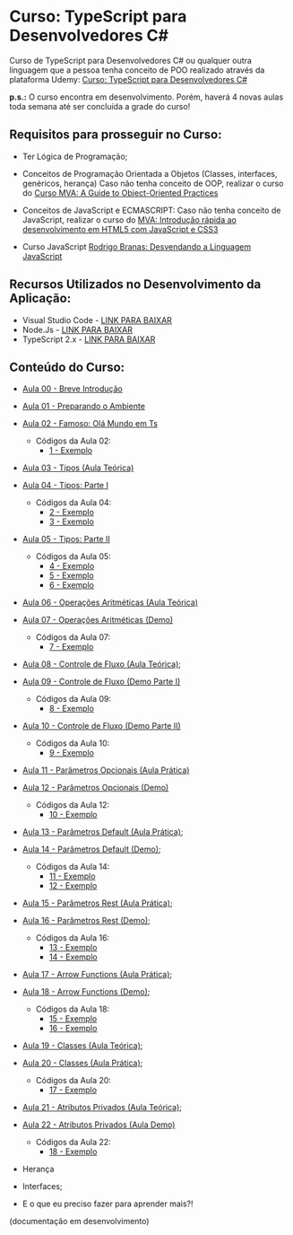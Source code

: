 # Curso: TypeScript para Desenvolvedores C#

Curso de TypeScript para Desenvolvedores C# ou qualquer outra linguagem que a pessoa tenha conceito de POO realizado através da plataforma Udemy: [Curso: TypeScript para Desenvolvedores C#](https://www.udemy.com/curso-typescript-para-desenvolvedores-c/)

**p.s.:** O curso encontra em desenvolvimento. Porém, haverá 4 novas aulas toda semana até ser concluída a grade do curso! 

## Requisitos para prosseguir no Curso:

- Ter Lógica de Programação;
- Conceitos de Programação Orientada a Objetos (Classes, interfaces, genéricos, herança)
    Caso não tenha conceito de OOP, realizar o curso do [Curso MVA: A Guide to Object-Oriented Practices](https://mva.microsoft.com/en-us/training-courses/a-guide-to-objectoriented-practices-14329?l=PLMOEi2hB_904668937)

- Conceitos de JavaScript e ECMASCRIPT:
    Caso não tenha conceito de JavaScript, realizar o curso do [MVA: Introdução rápida ao desenvolvimento em HTML5 com JavaScript e CSS3](https://mva.microsoft.com/pt-br/training-courses/introduo-rpida-ao-desenvolvimento-em-html-5-com-java-script-e-css3-8223?l=AJoPBmRiB_9300115888)
- Curso JavaScript [Rodrigo Branas: Desvendando a Linguagem JavaScript](https://www.youtube.com/playlist?list=PLQCmSnNFVYnT1-oeDOSBnt164802rkegc)

## Recursos Utilizados no Desenvolvimento da Aplicação:

- Visual Studio Code - [LINK PARA BAIXAR](https://code.visualstudio.com/)
- Node.Js - [LINK PARA BAIXAR](https://nodejs.org/en/)
- TypeScript 2.x - [LINK PARA BAIXAR](https://www.typescriptlang.org/)

## Conteúdo do Curso:

- [Aula 00 - Breve Introdução](https://www.youtube.com/watch?v=SbAzEptUwI4&t=15s&list=PLb2HQ45KP0Wt32eCnju3lyncXUvDV5Nob&index=1)

- [Aula 01 - Preparando o Ambiente](https://www.youtube.com/watch?v=DwEJEVVqFVw&t=520s&list=PLb2HQ45KP0Wt32eCnju3lyncXUvDV5Nob&index=2)

- [Aula 02 - Famoso: Olá Mundo em Ts](https://www.youtube.com/watch?v=uKUjeUkH3Zc&t=25s&list=PLb2HQ45KP0Wt32eCnju3lyncXUvDV5Nob&index=3)
    * Códigos da Aula 02:
        - [1 - Exemplo](https://github.com/glaucia86/curso-typescript-desenvolvedores-csharp/tree/master/1%20-%20Exemplo)
        
- [Aula 03 - Tipos (Aula Teórica)](https://www.youtube.com/watch?v=BVZvxd_OW5Y&t=25s&list=PLb2HQ45KP0Wt32eCnju3lyncXUvDV5Nob&index=4)

- [Aula 04 - Tipos: Parte I](https://www.youtube.com/watch?v=40ci-Ww4qhs&t=25s&list=PLb2HQ45KP0Wt32eCnju3lyncXUvDV5Nob&index=5)
    * Códigos da Aula 04:
        - [2 - Exemplo](https://github.com/glaucia86/curso-typescript-desenvolvedores-csharp/tree/master/2%20-%20Exemplo)
        - [3 - Exemplo](https://github.com/glaucia86/curso-typescript-desenvolvedores-csharp/tree/master/3%20-%20Exemplo)
        
- [Aula 05 - Tipos: Parte II](https://www.youtube.com/watch?v=6Mt0W0IBIBU&t=14s&list=PLb2HQ45KP0Wt32eCnju3lyncXUvDV5Nob&index=6)
    * Códigos da Aula 05:
        - [4 - Exemplo](https://github.com/glaucia86/curso-typescript-desenvolvedores-csharp/tree/master/4%20-%20Exemplo)
        - [5 - Exemplo](https://github.com/glaucia86/curso-typescript-desenvolvedores-csharp/tree/master/5%20-%20Exemplo)
        - [6 - Exemplo](https://github.com/glaucia86/curso-typescript-desenvolvedores-csharp/tree/master/6%20-%20Exemplo)
        
- [Aula 06 - Operações Aritméticas (Aula Teórica)](https://www.youtube.com/watch?v=M73b02u9JQo)

- [Aula 07 - Operações Aritméticas (Demo)](https://www.youtube.com/watch?v=eU0VG8NOn50)
    * Códigos da Aula 07:
        - [7 - Exemplo](https://github.com/glaucia86/curso-typescript-desenvolvedores-csharp/tree/master/7%20-%20Exemplo)

- [Aula 08 - Controle de Fluxo (Aula Teórica)](https://www.youtube.com/watch?v=kfYsaelM2j4);

- [Aula 09 - Controle de Fluxo (Demo Parte I)](https://www.youtube.com/watch?v=RFpZmEZRi4w)
    * Códigos da Aula 09:
        - [8 - Exemplo](https://github.com/glaucia86/curso-typescript-desenvolvedores-csharp/tree/master/8%20-%20Exemplo)

- [Aula 10 - Controle de Fluxo (Demo Parte II)](https://www.youtube.com/watch?v=CL0E7wHAUjM)
    * Códigos da Aula 10:
        - [9 - Exemplo](https://github.com/glaucia86/curso-typescript-desenvolvedores-csharp/tree/master/9%20-%20Exemplo)
        
- [Aula 11 - Parâmetros Opcionais (Aula Prática)](https://www.youtube.com/watch?v=k0Bt7uloyOU)

- [Aula 12 - Parâmetros Opcionais (Demo)](https://www.youtube.com/watch?v=zwG6GD1q-VI)
    * Códigos da Aula 12:
        - [10 - Exemplo](https://github.com/glaucia86/curso-typescript-desenvolvedores-csharp/tree/master/10%20-%20Exemplo)
        
- [Aula 13 - Parâmetros Default (Aula Prática)](https://www.youtube.com/watch?v=ltm4duf8E_I);

- [Aula 14 - Parâmetros Default (Demo)](https://www.youtube.com/watch?v=Sv-s0X6VD6A);
    * Códigos da Aula 14:
        - [11 - Exemplo](https://github.com/glaucia86/curso-typescript-desenvolvedores-csharp/tree/master/11%20-%20Exemplo)
        - [12 - Exemplo](https://github.com/glaucia86/curso-typescript-desenvolvedores-csharp/tree/master/12%20-%20Exemplo)
        
- [Aula 15 - Parâmetros Rest (Aula Prática)](https://www.youtube.com/watch?v=byR43xkVIZI);

- [Aula 16 - Parâmetros Rest (Demo)]();
    * Códigos da Aula 16:
        - [13 - Exemplo](https://github.com/glaucia86/curso-typescript-desenvolvedores-csharp/tree/master/13%20-%20Exemplo)
        - [14 - Exemplo](https://github.com/glaucia86/curso-typescript-desenvolvedores-csharp/tree/master/14%20-%20Exemplo)
    
- [Aula 17 - Arrow Functions (Aula Prática)](https://www.youtube.com/watch?v=ySbjqjELgS0);

- [Aula 18 - Arrow Functions (Demo)](https://www.youtube.com/watch?v=cCIerR46ihk);
    * Códigos da Aula 18:
        - [15 - Exemplo](https://github.com/glaucia86/curso-typescript-desenvolvedores-csharp/tree/master/15%20-%20Exemplo)
        - [16 - Exemplo](https://github.com/glaucia86/curso-typescript-desenvolvedores-csharp/tree/master/16%20-%20Exemplo)
        
- [Aula 19 - Classes (Aula Teórica)](https://www.youtube.com/watch?v=mcx9_uhUthg);

- [Aula 20 - Classes (Aula Prática)](https://www.youtube.com/watch?v=lOTOylZc4mc);
    * Códigos da Aula 20:
        - [17 - Exemplo](https://github.com/glaucia86/curso-typescript-desenvolvedores-csharp/tree/master/17%20-%20Exemplo)

- [Aula 21 - Atributos Privados (Aula Teórica)](https://www.youtube.com/watch?v=BGbpdrUHCIo);

- [Aula 22 - Atributos Privados (Aula Demo)](https://www.youtube.com/watch?v=xcO8KGra3B8)
    * Códigos da Aula 22:
        - [18 - Exemplo](https://github.com/glaucia86/curso-typescript-desenvolvedores-csharp/tree/master/18%20-%20Exemplo)
        
- Herança
- Interfaces;
- E o que eu preciso fazer para aprender mais?!

(documentação em desenvolvimento)



    
